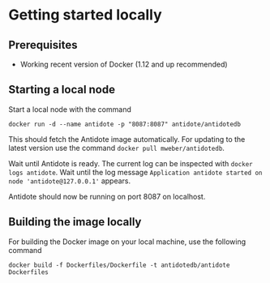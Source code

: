 # Getting started locally

## Prerequisites

- Working recent version of Docker (1.12 and up recommended)

## Starting a local node

Start a local node with the command

```
docker run -d --name antidote -p "8087:8087" antidote/antidotedb
```

This should fetch the Antidote image automatically. For updating to the latest version use the command `docker pull mweber/antidotedb`.

Wait until Antidote is ready. The current log can be inspected with `docker logs antidote`. Wait until the log message `Application antidote started on node 'antidote@127.0.0.1'` appears.

Antidote should now be running on port 8087 on localhost.

## Building the image locally

For building the Docker image on your local machine, use the following command

```
docker build -f Dockerfiles/Dockerfile -t antidotedb/antidote Dockerfiles
```
